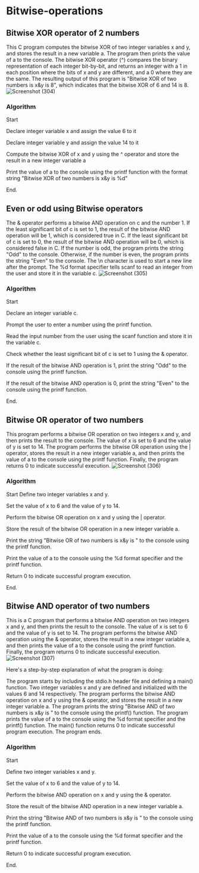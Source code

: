 # Bitwise-operations
## Bitwise XOR operator of 2 numbers
This C program computes the bitwise XOR of two integer variables x and y, and stores the result in a new variable a. 
The program then prints the value of a to the console. 
The bitwise XOR operator (^) compares the binary representation of each integer bit-by-bit, and returns an integer with a 1 in each position where the bits of x and y are different, and a 0 where they are the same. 
The resulting output of this program is "Bitwise XOR of two numbers is x&y is 8", which indicates that the bitwise XOR of 6 and 14 is 8.
![Screenshot (304)](https://user-images.githubusercontent.com/125993593/234580248-8feefaa8-09d1-4e0d-b278-cb1767d81faf.png)
### Algorithm
Start

Declare integer variable x and assign the value 6 to it

Declare integer variable y and assign the value 14 to it

Compute the bitwise XOR of x and y using the ^ operator and store the result in a new integer variable a

Print the value of a to the console using the printf function with the format string "Bitwise XOR of two numbers is x&y is %d"

End.

## Even or odd using Bitwise operators
The & operator performs a bitwise AND operation on c and the number 1. 
If the least significant bit of c is set to 1, the result of the bitwise AND operation will be 1, 
which is considered true in C. If the least significant bit of c is set to 0, the result of the bitwise AND operation will be 0, which is considered false in C.
If the number is odd, the program prints the string "Odd" to the console. Otherwise,
if the number is even, the program prints the string "Even" to the console.
The \n character is used to start a new line after the prompt.
The %d format specifier tells scanf to read an integer from the user and store it in the variable c.
![Screenshot (305)](https://user-images.githubusercontent.com/125993593/234582413-2c80c7b2-5a19-43ad-a824-ba5f4e0560dc.png)
### Algorithm
Start

Declare an integer variable c.

Prompt the user to enter a number using the printf function.

Read the input number from the user using the scanf function and store it in the variable c.

Check whether the least significant bit of c is set to 1 using the & operator.

If the result of the bitwise AND operation is 1, print the string "Odd" to the console using the printf function.

If the result of the bitwise AND operation is 0, print the string "Even" to the console using the printf function.

End.

## Bitwise OR operator of two numbers
This program performs a bitwise OR operation on two integers x and y, and then prints the result to the console. 
The value of x is set to 6 and the value of y is set to 14.
The program performs the bitwise OR operation using the | operator, stores the result in a new integer variable a, and then prints the value of a to the console using the printf function. Finally, the program returns 0 to indicate successful execution.
![Screenshot (306)](https://user-images.githubusercontent.com/125993593/234585344-150e5ffd-3800-4d87-9f09-f4118df1e06e.png)
### Algorithm
Start
Define two integer variables x and y.

Set the value of x to 6 and the value of y to 14.

Perform the bitwise OR operation on x and y using the | operator.

Store the result of the bitwise OR operation in a new integer variable a.

Print the string "Bitwise OR of two numbers is x&y is " to the console using the printf function.


Print the value of a to the console using the %d format specifier and the printf function.

Return 0 to indicate successful program execution.

End.
 ## Bitwise AND operator of two numbers
 This is a C program that performs a bitwise AND operation on two integers x and y, and then prints the result to the console. 
 The value of x is set to 6 and the value of y is set to 14. 
 The program performs the bitwise AND operation using the & operator, stores the result in a new integer variable a, and then prints the value of a to the console    using the printf function. 
 Finally, the program returns 0 to indicate successful execution.
 ![Screenshot (307)](https://user-images.githubusercontent.com/125993593/234590129-4e0dfcf2-5c22-4a11-b3e7-b71e57e6c52a.png)

 

Here's a step-by-step explanation of what the program is doing:

The program starts by including the stdio.h header file and defining a main() function.
Two integer variables x and y are defined and initialized with the values 6 and 14 respectively.
The program performs the bitwise AND operation on x and y using the & operator, and stores the result in a new integer variable a.
The program prints the string "Bitwise AND of two numbers is x&y is " to the console using the printf() function.
The program prints the value of a to the console using the %d format specifier and the printf() function.
The main() function returns 0 to indicate successful program execution.
The program ends.
### Algorithm
Start

Define two integer variables x and y.

Set the value of x to 6 and the value of y to 14.

Perform the bitwise AND operation on x and y using the & operator.

Store the result of the bitwise AND operation in a new integer variable a.

Print the string "Bitwise AND of two numbers is x&y is " to the console using the printf function.

Print the value of a to the console using the %d format specifier and the printf function.

Return 0 to indicate successful program execution.

End.




